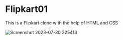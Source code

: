 # Flipkart01

This is a Flipkart clone with the help of HTML and CSS

![Screenshot 2023-07-30 225413](https://github.com/Sajalsk/Flipkart01/assets/86351716/626150a0-0b1d-4f18-b799-144154153d04)
